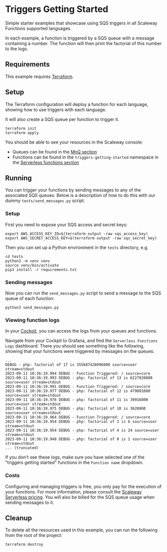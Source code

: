 # Triggers Getting Started

Simple starter examples that showcase using SQS triggers in all Scaleway Functions supported languages.

In each example, a function is triggered by a SQS queue with a message containing a number. The function will then print the factorial of this number to the logs.

## Requirements

This example requires [Terraform](https://www.scaleway.com/en/docs/tutorials/terraform-quickstart/).

## Setup

The Terraform configuration will deploy a function for each language, showing how to use triggers with each language.

It will also create a SQS queue per function to trigger it.

```console
terraform init
terraform apply
```

You should be able to see your resources in the Scaleway console:

- Queues can be found in the [MnQ section](https://console.scaleway.com/messaging/protocols/fr-par/sqs/queues)
- Functions can be found in the `triggers-getting-started` namespace in the [Serverless functions section](https://console.scaleway.com/functions/namespaces)

## Running

You can trigger your functions by sending messages to any of the associated SQS queues. Below is a description of how to do this with our dummy `tests/send_messages.py` script.

### Setup

First you need to expose your SQS access and secret keys:

```console
export AWS_ACCESS_KEY_ID=$(terraform output -raw sqs_access_key)
export AWS_SECRET_ACCESS_KEY=$(terraform output -raw sqs_secret_key)
```

Then you can set up a Python environment in the `tests` directory, e.g.

```console
cd tests
python3 -m venv venv
source venv/bin/activate
pip3 install -r requirements.txt
```

### Sending messages

Now you can run the `send_messages.py` script to send a message to the SQS queue of each function:

```console
python3 send_messages.py
```

### Viewing function logs

In your [Cockpit](https://console.scaleway.com/cockpit), you can access the logs from your queues and functions.

Navigate from your Cockpit to Grafana, and find the `Serverless Functions Logs` dashboard. There you should see something like the following, showing that your functions were triggered by messages on the queues:

```console
...
DEBUG - php: factorial of 17 is 355687428096000 source=user stream=stdout
2023-09-11 10:36:19.994 DEBUG - Function Triggered: / source=core
2023-09-11 10:36:19.993 DEBUG - php: factorial of 13 is 6227020800 source=user stream=stdout
2023-09-11 10:36:19.991 DEBUG - Function Triggered: / source=core
2023-09-11 10:36:19.977 DEBUG - php: factorial of 12 is 479001600 source=user stream=stdout
2023-09-11 10:36:19.976 DEBUG - php: factorial of 11 is 39916800 source=user stream=stdout
2023-09-11 10:36:19.975 DEBUG - php: factorial of 10 is 3628800 source=user stream=stdout
2023-09-11 10:36:19.964 DEBUG - Function Triggered: / source=core
2023-09-11 10:36:19.954 DEBUG - php: factorial of 3 is 6 source=user stream=stdout
2023-09-11 10:36:19.954 DEBUG - php: factorial of 4 is 24 source=user stream=stdout
2023-09-11 10:36:19.948 DEBUG - php: factorial of 0 is 1 source=user stream=stdout
... (truncated)
```

If you don't see these logs, make sure you have selected one of the "triggers getting started" functions in the `Function name` dropdown.

### Costs

Configuring and managing triggers is free, you only pay for the execution of your functions. For more information, please consult the [Scaleway Serverless pricing](https://www.scaleway.com/en/pricing/?tags=serverless). You will also be billed for the SQS queue usage when sending messages to it.

## Cleanup

To delete all the resources used in this example, you can run the following from the root of the project:

```console
terraform destroy
```

